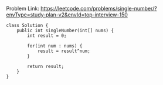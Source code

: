 Problem Link: https://leetcode.com/problems/single-number/?envType=study-plan-v2&envId=top-interview-150

```
class Solution {
    public int singleNumber(int[] nums) {
        int result = 0;

        for(int num : nums) {
            result = result^num;
        }

        return result;
    }
}
```

